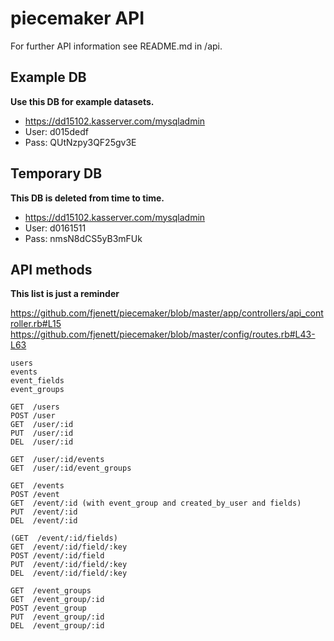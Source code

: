 piecemaker API
==============

For further API information see README.md in /api.


Example DB
----------
__Use this DB for example datasets.__
* https://dd15102.kasserver.com/mysqladmin
* User: d015dedf
* Pass: QUtNzpy3QF25gv3E

Temporary DB
------------
__This DB is deleted from time to time.__
* https://dd15102.kasserver.com/mysqladmin
* User: d0161511
* Pass: nmsN8dCS5yB3mFUk

API methods
-----------

__This list is just a reminder__

https://github.com/fjenett/piecemaker/blob/master/app/controllers/api_controller.rb#L15
https://github.com/fjenett/piecemaker/blob/master/config/routes.rb#L43-L63


```
users
events
event_fields
event_groups

GET  /users
POST /user
GET  /user/:id
PUT  /user/:id
DEL  /user/:id

GET  /user/:id/events
GET  /user/:id/event_groups

GET  /events
POST /event
GET  /event/:id (with event_group and created_by_user and fields)
PUT  /event/:id
DEL  /event/:id

(GET  /event/:id/fields)
GET  /event/:id/field/:key
POST /event/:id/field
PUT  /event/:id/field/:key
DEL  /event/:id/field/:key

GET  /event_groups
GET  /event_group/:id
POST /event_group
PUT  /event_group/:id
DEL  /event_group/:id
```